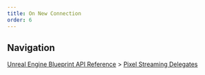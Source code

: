 ```yaml
---
title: On New Connection
order: 6
---
```

## Navigation

[Unreal Engine Blueprint API Reference](https://dev.epicgames.com/documentation/en-us/unreal-engine/BlueprintAPI) > [Pixel Streaming Delegates](https://dev.epicgames.com/documentation/en-us/unreal-engine/BlueprintAPI/PixelStreamingDelegates)
